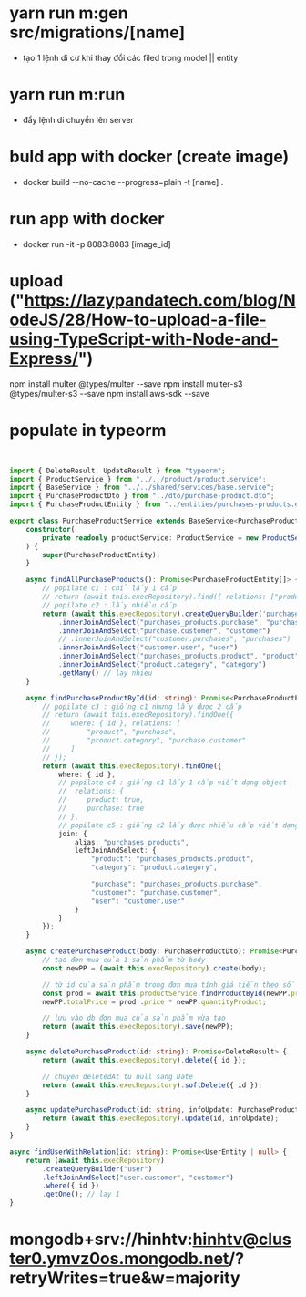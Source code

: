 # yarn run m:gen src/migrations/[name]
- tạo 1 lệnh di cư khi thay đổi các filed trong model || entity

# yarn run m:run
- đẩy lệnh di chuyển lên server

# buld app with docker (create image)
- docker build --no-cache --progress=plain -t [name] .

# run app with docker 
- docker run -it -p 8083:8083 [image_id]

# upload  ("https://lazypandatech.com/blog/NodeJS/28/How-to-upload-a-file-using-TypeScript-with-Node-and-Express/")
npm install multer @types/multer --save
npm install multer-s3 @types/multer-s3 --save
npm install aws-sdk --save

# populate in typeorm
```ts


import { DeleteResult, UpdateResult } from "typeorm";
import { ProductService } from "../../product/product.service";
import { BaseService } from "../../shared/services/base.service";
import { PurchaseProductDto } from "../dto/purchase-product.dto";
import { PurchaseProductEntity } from "../entities/purchases-products.entity";

export class PurchaseProductService extends BaseService<PurchaseProductEntity> {
    constructor(
        private readonly productService: ProductService = new ProductService()
    ) {
        super(PurchaseProductEntity);
    }

    async findAllPurchaseProducts(): Promise<PurchaseProductEntity[]> {
        // popilate c1 : chỉ lấy 1 cấp
        // return (await this.execRepository).find({ relations: ["product", "purchase"] });
        // popilate c2 : lấy nhiều cấp
        return (await this.execRepository).createQueryBuilder('purchases_products')
            .innerJoinAndSelect("purchases_products.purchase", "purchase")
            .innerJoinAndSelect("purchase.customer", "customer")
            // .innerJoinAndSelect("customer.purchases", "purchases")
            .innerJoinAndSelect("customer.user", "user")
            .innerJoinAndSelect("purchases_products.product", "product")
            .innerJoinAndSelect("product.category", "category")
            .getMany() // lay nhieu
    }

    async findPurchaseProductById(id: string): Promise<PurchaseProductEntity | null> {
        // popilate c3 : giống c1 nhưng lấy được 2 cấp
        // return (await this.execRepository).findOne({
        //     where: { id }, relations: [
        //         "product", "purchase",
        //         "product.category", "purchase.customer"
        //     ]
        // });
        return (await this.execRepository).findOne({
            where: { id },
            // popilate c4 : giống c1 lấy 1 cấp viết dạng object
            //  relations: {
            //     product: true,
            //     purchase: true
            // },
            // popilate c5 : giống c2 lấy được nhiều cấp viết dạng object
            join: {
                alias: "purchases_products",
                leftJoinAndSelect: {
                    "product": "purchases_products.product",
                    "category": "product.category",

                    "purchase": "purchases_products.purchase",
                    "customer": "purchase.customer",
                    "user": "customer.user"
                }
            }
        });
    }

    async createPurchaseProduct(body: PurchaseProductDto): Promise<PurchaseProductEntity> {
        // tạo đơn mua của 1 sản phẩm từ body
        const newPP = (await this.execRepository).create(body);

        // từ id của sản phẩm trong đơn mua tính giá tiền theo số lượng
        const prod = await this.productService.findProductById(newPP.product.id);
        newPP.totalPrice = prod!.price * newPP.quantityProduct;

        // lưu vào db đơn mua của sản phẩm vừa tạo
        return (await this.execRepository).save(newPP);
    }

    async deletePurchaseProduct(id: string): Promise<DeleteResult> {
        return (await this.execRepository).delete({ id });

        // chuyen deletedAt tu null sang Date
        return (await this.execRepository).softDelete({ id });
    }

    async updatePurchaseProduct(id: string, infoUpdate: PurchaseProductDto): Promise<UpdateResult> {
        return (await this.execRepository).update(id, infoUpdate);
    }
}

```


```ts
async findUserWithRelation(id: string): Promise<UserEntity | null> {
    return (await this.execRepository)
        .createQueryBuilder("user")
        .leftJoinAndSelect("user.customer", "customer")
        .where({ id })
        .getOne(); // lay 1
}
```


# mongodb+srv://hinhtv:hinhtv@cluster0.ymvz0os.mongodb.net/?retryWrites=true&w=majority
